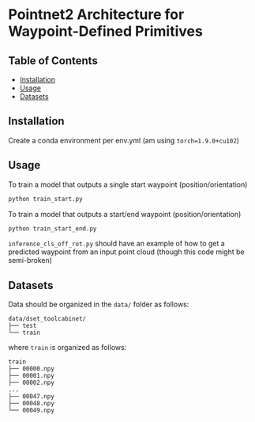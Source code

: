 # Pointnet2 Architecture for Waypoint-Defined Primitives

## Table of Contents

- [Installation](#installation)
- [Usage](#usage)
- [Datasets](#datasets)

## Installation

Create a conda environment per env.yml (am using `torch=1.9.0+cu102`)

## Usage

To train a model that outputs a single start waypoint (position/orientation)

```python
python train_start.py
```

To train a model that outputs a start/end waypoint (position/orientation)
```python
python train_start_end.py
```

`inference_cls_off_rot.py` should have an example of how to get a predicted waypoint from an input point cloud (though this code might be semi-broken)

## Datasets

Data should be organized in the `data/` folder as follows:

```
data/dset_toolcabinet/
├── test
└── train
```

where `train` is organized as follows:
```
train
├── 00000.npy
├── 00001.npy
├── 00002.npy
...
├── 00047.npy
├── 00048.npy
└── 00049.npy
```
